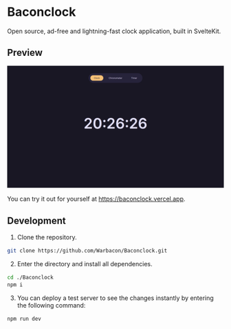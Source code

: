# Baconclock

Open source, ad-free and lightning-fast clock application, built in SvelteKit.

## Preview

![Preview](assets/preview.png)

You can try it out for yourself at https://baconclock.vercel.app.

## Development

1. Clone the repository.

```bash
git clone https://github.com/Warbacon/Baconclock.git
```

2. Enter the directory and install all dependencies.

```bash
cd ./Baconclock
npm i
```

3. You can deploy a test server to see the changes instantly by entering the following command:

```bash
npm run dev
```
